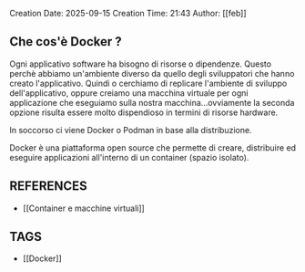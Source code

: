 Creation Date: 2025-09-15 
Creation Time: 21:43
Author: [[feb]]

## Che cos'è Docker ?

Ogni applicativo software ha bisogno di risorse o dipendenze. Questo perchè abbiamo un'ambiente diverso da quello degli sviluppatori che hanno creato l'applicativo.  Quindi o cerchiamo di replicare l'ambiente di sviluppo dell'applicativo, oppure creiamo una macchina virtuale per ogni applicazione che eseguiamo sulla nostra macchina...ovviamente la seconda opzione risulta essere molto dispendioso in termini di risorse hardware.

In soccorso ci viene Docker o Podman in base alla distribuzione.

Docker è una piattaforma open source che permette di creare, distribuire ed eseguire applicazioni all'interno di un container (spazio isolato).
## REFERENCES
- [[Container e macchine virtuali]]
## TAGS
- [[Docker]]